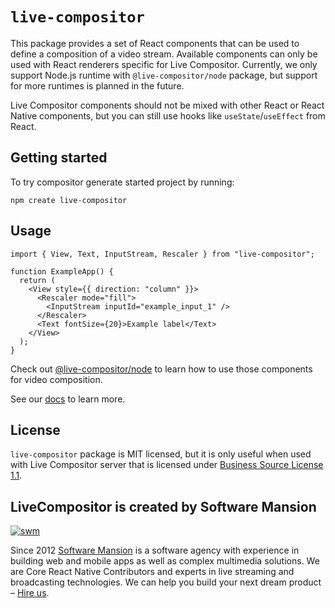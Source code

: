 # `live-compositor`

This package provides a set of React components that can be used to define a composition of a video stream. Available components can only be used with React renderers specific for Live Compositor. Currently, we only support Node.js runtime with `@live-compositor/node` package, but support for more runtimes is planned in the future.

Live Compositor components should not be mixed with other React or React Native components, but you can still use hooks like `useState`/`useEffect` from React.

## Getting started

To try compositor generate started project by running:

```
npm create live-compositor
```

## Usage

```tsx
import { View, Text, InputStream, Rescaler } from "live-compositor";

function ExampleApp() {
  return (
    <View style={{ direction: "column" }}>
      <Rescaler mode="fill">
        <InputStream inputId="example_input_1" />
      </Rescaler>
      <Text fontSize={20}>Example label</Text>
    </View>
  );
}
```

Check out [@live-compositor/node](https://www.npmjs.com/package/@live-compositor/node) to learn how to use those components for video composition.

See our [docs](https://compositor.live/docs) to learn more.

## License

`live-compositor` package is MIT licensed, but it is only useful when used with Live Compositor server that is licensed
under [Business Source License 1.1](https://github.com/software-mansion/live-compositor/blob/master/LICENSE).

## LiveCompositor is created by Software Mansion

[![swm](https://logo.swmansion.com/logo?color=white&variant=desktop&width=150&tag=live-compositor-github 'Software Mansion')](https://swmansion.com)

Since 2012 [Software Mansion](https://swmansion.com) is a software agency with experience in building web and mobile apps as well as complex multimedia solutions. We are Core React Native Contributors and experts in live streaming and broadcasting technologies. We can help you build your next dream product – [Hire us](https://swmansion.com/contact/projects?utm_source=live-compositor&utm_medium=readme).
